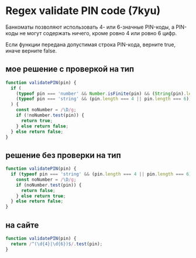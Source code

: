 # Regex validate PIN code (7kyu)

Банкоматы позволяют использовать 4- или 6-значные PIN-коды, а PIN-коды не могут содержать ничего, кроме ровно 4 или ровно 6 цифр.

Если функции передана допустимая строка PIN-кода, верните true, иначе верните false.

## мое решение c проверкой на тип

```js
function validatePIN(pin) {
  if (
    (typeof pin === 'number' && Number.isFinite(pin) && (String(pin).length === 4 || String(pin).length === 6)) ||
    (typeof pin === 'string' && (pin.length === 4 || pin.length === 6))
  ) {
    const noNumber = /\D/g;
    if (!noNumber.test(pin)) {
      return true;
    } else return false;
  } else return false;
}
```

## решение без проверки на тип

```js
function validatePIN(pin) {
  if (typeof pin === 'string' && (pin.length === 4 || pin.length === 6)) {
    const noNumber = /\D/g;
    if (noNumber.test(pin)) {
      return false;
    } else return true;
  } else return false;
}
```

## на сайте

```js
function validatePIN(pin) {
  return /^(\d{4}|\d{6})$/.test(pin);
}
```

